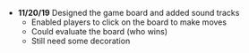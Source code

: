- **11/20/19** Designed the game board and added sound tracks
  - Enabled players to click on the board to make moves
  - Could evaluate the board (who wins)
  - Still need some decoration
